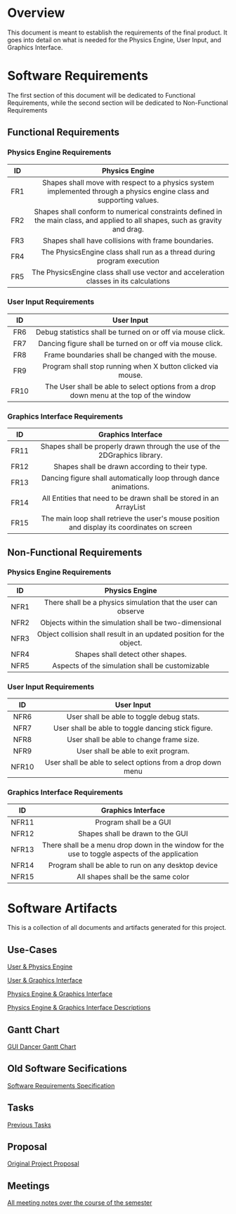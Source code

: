 # Overview

This document is meant to establish the requirements of the final product. It goes into detail on what is needed for the Physics Engine, User Input, and Graphics Interface.

# Software Requirements

The first section of this document will be dedicated to Functional Requirements, while the second section will be dedicated to Non-Functional Requirements
  
  ## Functional Requirements
  
  ### Physics Engine Requirements
  | ID | Physics Engine | 
  | :-------------:| :----------: | 
  | FR1 | Shapes shall move with respect to a physics system implemented through a physics engine class and supporting values. | 
  | FR2 | Shapes shall conform to numerical constraints defined in the main class, and applied to all shapes, such as gravity and drag. | 
  | FR3 | Shapes shall have collisions with frame boundaries. | 
  | FR4 | The PhysicsEngine class shall run as a thread during program execution |
  | FR5 | The PhysicsEngine class shall use vector and acceleration classes in its calculations |
  
  ### User Input Requirements
  | ID | User Input | 
  | :-------------:| :----------: |
  | FR6 | Debug statistics shall be turned on or off via mouse click. | 
  | FR7 | Dancing figure shall be turned on or off via mouse click. | 
  | FR8 | Frame boundaries shall be changed with the mouse.  | 
  | FR9 | Program shall stop running when X button clicked via mouse. | 
  | FR10| The User shall be able to select options from a drop down menu at the top of the window |
  
  ### Graphics Interface Requirements
  | ID | Graphics Interface | 
  | :-------------:| :----------: |
  | FR11| Shapes shall be properly drawn through the use of the 2DGraphics library. | 
  | FR12| Shapes shall be drawn according to their type. | 
  | FR13| Dancing figure shall automatically loop through dance animations. | 
  | FR14| All Entities that need to be drawn shall be stored in an ArrayList | 
  | FR15| The main loop shall retrieve the user's mouse position and display its coordinates on screen |
  
  ## Non-Functional Requirements
  
  ### Physics Engine Requirements
  | ID | Physics Engine | 
  | :-------------:| :----------: | 
  | NFR1 | There shall be a physics simulation that the user can observe | 
  | NFR2 | Objects within the simulation shall be two-dimensional |
  | NFR3 | Object collision shall result in an updated position for the object. |
  | NFR4 | Shapes shall detect other shapes. | 
  | NFR5 | Aspects of the simulation shall be customizable |
  
  ### User Input Requirements
  | ID | User Input | 
  | :-------------:| :----------: | 
  | NFR6 | User shall be able to toggle debug stats. | 
  | NFR7 | User shall be able to toggle dancing stick figure. |
  | NFR8 | User shall be able to change frame size. |
  | NFR9 | User shall be able to exit program. | 
  | NFR10 | User shall be able to select options from a drop down menu |
  
  ### Graphics Interface Requirements
  | ID | Graphics Interface | 
  | :-------------:| :----------: | 
  | NFR11 | Program shall be a GUI | 
  | NFR12 | Shapes shall be drawn to the GUI |
  | NFR13 | There shall be a menu drop down in the window for the use to toggle aspects of the application |
  | NFR14 | Program shall be able to run on any desktop device | 
  | NFR15 | All shapes shall be the same color |
  
  # Software Artifacts
  
  This is a collection of all documents and artifacts generated for this project.
  
  ## Use-Cases
  
  [User & Physics Engine](https://github.com/CutlassS1968/GVSU-CIS350-GUI-DANCER/blob/master/artifacts/use_case_diagrams/User%20diagram%20(User%20Input%20System%20to%20Physics%20System).pdf)
  
  [User & Graphics Interface](https://github.com/CutlassS1968/GVSU-CIS350-GUI-DANCER/blob/master/artifacts/use_case_diagrams/user_graphics.pdf)
  
  [Physics Engine & Graphics Interface](https://github.com/CutlassS1968/GVSU-CIS350-GUI-DANCER/blob/master/artifacts/use_case_diagrams/physics_graphics.pdf)
  
  [Physics Engine & Graphics Interface Descriptions](https://github.com/CutlassS1968/GVSU-CIS350-GUI-DANCER/blob/master/artifacts/use_case_diagrams/physics_graphics_description.pdf)
  
  ## Gantt Chart
  
  [GUI Dancer Gantt Chart](https://github.com/CutlassS1968/GVSU-CIS350-GUI-DANCER/blob/master/docs/GUI%20Dancer%20Gantt.pdf)
  
  ## Old Software Secifications
  
  [Software Requirements Specification](https://github.com/CutlassS1968/GVSU-CIS350-GUI-DANCER/blob/master/docs/software_requirements_specification.md)
  
  ## Tasks
  
  [Previous Tasks](https://github.com/CutlassS1968/GVSU-CIS350-GUI-DANCER/blob/master/docs/tasks.md)
  
  ## Proposal
  
  [Original Project Proposal](https://github.com/CutlassS1968/GVSU-CIS350-GUI-DANCER/blob/master/docs/proposal-template.md)
  
  
  ## Meetings
  
  [All meeting notes over the course of the semester](https://github.com/CutlassS1968/GVSU-CIS350-GUI-DANCER/tree/master/meetings)
